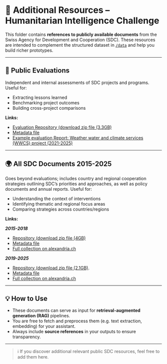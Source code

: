 # 🔗 Additional Resources – Humanitarian Intelligence Challenge

This folder contains **references to publicly available documents** from the Swiss Agency for Development and Cooperation (SDC). These resources are intended to complement the structured dataset in [`/data`](../data) and help you build richer prototypes.  

---

## 📑 Public Evaluations
Independent and internal assessments of SDC projects and programs. Useful for:  
- Extracting lessons learned  
- Benchmarking project outcomes  
- Building cross-project comparisons  

**Links:**  
- [Evaluation Repository (download zip file (3.3GB)](https://share.dma.swiss/s/oKCBGWzb2r9E9QQ/download?path=%2F&files=DEZA-Evaluationen-Public-1960-2024.zip)  
- [Metadata file](https://share.dma.swiss/s/oKCBGWzb2r9E9QQ/download?path=%2F&files=DEZA-Evaluationen-Public-1960-2024-Metadaten.xml)
- [Example evaluation Report: Weather water and climate services (WWCS) project (2021-2025)](https://www.alexandria.ch/discovery/delivery/41BIG_INST:ALEX/12516078550001791)

---

## 🌍 All SDC Documents 2015-2025
Goes beyond evaluations; includes country and regional cooperation strategies outlining SDC’s priorities and approaches, as well as policy documents and annual reports. Useful for:  
- Understanding the context of interventions  
- Identifying thematic and regional focus areas  
- Comparing strategies across countries/regions  

**Links:** 

***2015-2018***
- [Repository (download zip file (4GB)](https://share.dma.swiss/s/oKCBGWzb2r9E9QQ/download?path=%2F&files=DEZA-Memory-Public-2015-2018.zip)  
- [Metadata file](https://share.dma.swiss/s/oKCBGWzb2r9E9QQ/download?path=%2F&files=DEZA-Memory-Public-2015-2018-Metadaten.xml)
- [Full collection on alexandria.ch](https://www.alexandria.ch/discovery/collectionDiscovery?vid=41BIG_INST:ALEX&collectionId=81365418630001791&lang=en)

***2019-2025***
- [Repository (download zip file (2.1GB)](https://share.dma.swiss/s/oKCBGWzb2r9E9QQ/download?path=%2F&files=DEZA-Memory-Public-2019-2025.zip).  
- [Metadata file](https://share.dma.swiss/s/oKCBGWzb2r9E9QQ/download?path=%2F&files=DEZA-Memory-Public-2019-2025-Metadaten.xml)
- [Full collection on alexandria.ch](https://www.alexandria.ch/discovery/collectionDiscovery?vid=41BIG_INST:ALEX&collectionId=81365418630001791&lang=en)

---

## 💡 How to Use
- These documents can serve as input for **retrieval-augmented generation (RAG)** pipelines.  
- You are free to fetch and preprocess them (e.g. text extraction, embedding) for your assistant.  
- Always include **source references** in your outputs to ensure transparency.  

---

> ℹ️ If you discover additional relevant public SDC resources, feel free to add them here.
